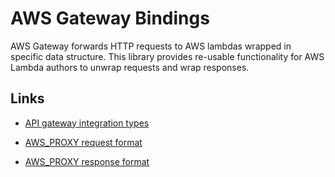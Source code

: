 AWS Gateway Bindings
===

AWS Gateway forwards HTTP requests to AWS lambdas wrapped in specific data structure.
This library provides re-usable functionality for AWS Lambda authors to unwrap requests and wrap responses.

## Links

* [API gateway integration types](https://docs.aws.amazon.com/en_us/apigateway/latest/developerguide/api-gateway-api-integration-types.html)

* [AWS_PROXY request format](https://docs.aws.amazon.com/en_us/apigateway/latest/developerguide/set-up-lambda-proxy-integrations.html?shortFooter=true#api-gateway-simple-proxy-for-lambda-input-format)

* [AWS_PROXY response format](https://docs.aws.amazon.com/en_us/apigateway/latest/developerguide/set-up-lambda-proxy-integrations.html?shortFooter=true#api-gateway-simple-proxy-for-lambda-output-format)

